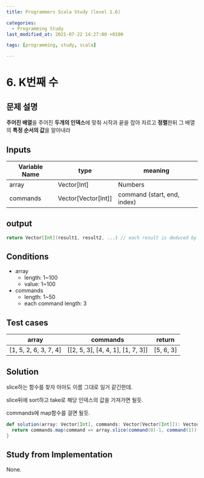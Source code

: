 ```yaml
---
title: Programmers Scala Study (level 1.6)

categories:
  - Programming Study
last_modified_at: 2021-07-22 14:27:00 +0100

tags: [programming, study, scala]

---
```


# 6. K번째 수

## 문제 설명

**주어진 배열**을 주어진 **두개의 인덱스**에 맞춰 시작과 끝을 잡아 자르고 **정렬**한뒤 그 배열의 **특정 순서의 값**을 알아내라

 ## Inputs

| Variable Name | type                | meaning                     |
| ------------- | ------------------- | --------------------------- |
| array         | Vector[Int]         | Numbers                     |
| commands      | Vector[Vector[Int]] | command (start, end, index) |

## output

~~~scala
return Vector[Int](result1, result2, ...) // each result is deduced by each command
~~~



## Conditions

* array
  * length: 1~100
  * value: 1~100
* commands
  * length: 1~50
  * each command length: 3

## Test cases

| array                 | commands                          | return    |
| --------------------- | --------------------------------- | --------- |
| [1, 5, 2, 6, 3, 7, 4] | [[2, 5, 3], [4, 4, 1], [1, 7, 3]] | [5, 6, 3] |

## Solution

slice하는 함수를 찾자 아마도 이름 그대로 일거 같긴한데.

slice뒤에 sort하고 take로 해당 인덱스의 값을 가져가면 될듯.

commands에 map함수를 걸면 될듯.

~~~scala
def solution(array: Vector[Int], commands: Vector[Vector[Int]]): Vector[Int] = {
  return commands.map(command => array.slice(command(0)-1, command(1)).sorted.apply(command(2)-1))
}
~~~



## Study from Implementation

None.
